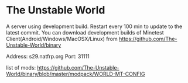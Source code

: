 # The Unstable World

A server using development build. Restart every 100 min to update to the latest commit. You can download development builds of Minetest Client(Android/Windows/MacOSX/Linux) from https://github.com/The-Unstable-World/binary

Address: s29.natfrp.org Port: 31111

list of mods: https://github.com/The-Unstable-World/binary/blob/master/modpack/WORLD-MT-CONFIG
